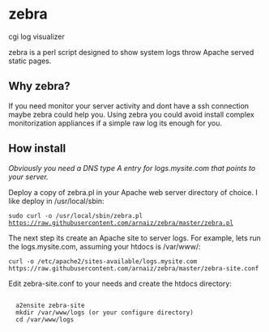 # zebra
cgi log visualizer

zebra is a perl script designed to show system logs throw Apache served static pages.

<h2>Why zebra?</h2>
<p>If you need monitor your server activity and dont have a ssh connection maybe zebra could help you.
Using zebra you could avoid install complex monitorization appliances if a simple raw log its enough for you.</p>

<h2>How install</h2>
<em>Obviously you need a DNS type A entry for logs.mysite.com that points to your server.</em>
<p>Deploy a copy of zebra.pl in your Apache web server directory of choice. I like deploy in /usr/local/sbin:
  
<code>sudo curl -o /usr/local/sbin/zebra.pl https://raw.githubusercontent.com/arnaiz/zebra/master/zebra.pl</code></p>

<p>The next step its create an Apache site to server logs. For example, lets run the logs.mysite.com, assuming your htdocs is /var/www/: <br />

<pre><code>curl -o /etc/apache2/sites-available/logs.mysite.com https://raw.githubusercontent.com/arnaiz/zebra/master/zebra-site.conf</code></pre></p>

<p>Edit zebra-site.conf to your needs and create the htdocs directory:
<pre><code>
  a2ensite zebra-site
  mkdir /var/www/logs (or your configure directory)
  cd /var/www/logs
</code></pre></p>

  
  


